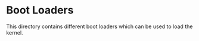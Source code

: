 # Boot Loaders

This directory contains different boot loaders which can be used to load the kernel.
